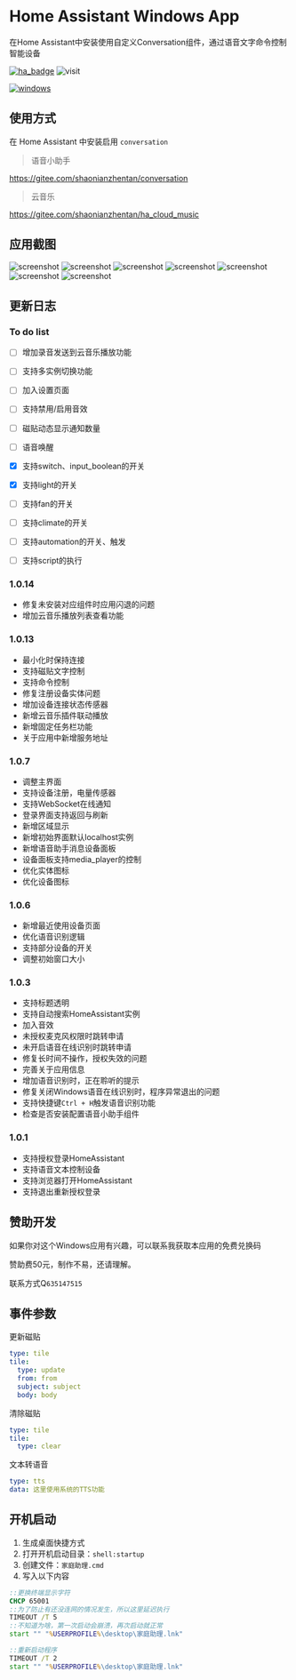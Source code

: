 # Home Assistant Windows App

在Home Assistant中安装使用自定义Conversation组件，通过语音文字命令控制智能设备

[![ha_badge](https://img.shields.io/badge/Home-Assistant-%23049cdb)](https://www.home-assistant.io/)
![visit](https://visitor-badge.laobi.icu/badge?page_id=shaonianzhentan.ha-windows&left_text=visit)

[![windows](https://img.shields.io/badge/Windows-点击安装-blue?logo=windows&style=for-the-badge)](https://www.microsoft.com/zh-cn/store/productId/9n2jp5z9rxx2)

## 使用方式

在 Home Assistant 中安装启用 `conversation`

> 语音小助手

https://gitee.com/shaonianzhentan/conversation

> 云音乐

https://gitee.com/shaonianzhentan/ha_cloud_music

## 应用截图

![screenshot](./screenshot/1.png)
![screenshot](./screenshot/2.png)
![screenshot](./screenshot/3.png)
![screenshot](./screenshot/4.png)
![screenshot](./screenshot/5.png)
![screenshot](./screenshot/6.png)
![screenshot](./screenshot/7.png)

## 更新日志

### To do list
- [ ] 增加录音发送到云音乐播放功能

- [ ] 支持多实例切换功能
- [ ] 加入设置页面
- [ ] 支持禁用/启用音效
- [ ] 磁贴动态显示通知数量
- [ ] 语音唤醒

- [x] 支持switch、input_boolean的开关
- [x] 支持light的开关
- [ ] 支持fan的开关
- [ ] 支持climate的开关
- [ ] 支持automation的开关、触发
- [ ] 支持script的执行

### 1.0.14
- 修复未安装对应组件时应用闪退的问题
- 增加云音乐播放列表查看功能

### 1.0.13
- 最小化时保持连接
- 支持磁贴文字控制
- 支持命令控制
- 修复注册设备实体问题
- 增加设备连接状态传感器
- 新增云音乐插件联动播放
- 新增固定任务栏功能
- 关于应用中新增服务地址

### 1.0.7
- 调整主界面
- 支持设备注册，电量传感器
- 支持WebSocket在线通知
- 登录界面支持返回与刷新
- 新增区域显示
- 新增初始界面默认localhost实例
- 新增语音助手消息设备面板
- 设备面板支持media_player的控制
- 优化实体图标
- 优化设备图标

### 1.0.6
- 新增最近使用设备页面
- 优化语音识别逻辑
- 支持部分设备的开关
- 调整初始窗口大小

### 1.0.3

- 支持标题透明
- 支持自动搜索HomeAssistant实例
- 加入音效
- 未授权麦克风权限时跳转申请
- 未开启语音在线识别时跳转申请
- 修复长时间不操作，授权失效的问题
- 完善关于应用信息
- 增加语音识别时，正在聆听的提示
- 修复关闭Windows语音在线识别时，程序异常退出的问题
- 支持快捷键`Ctrl + H`触发语音识别功能
- 检查是否安装配置语音小助手组件

### 1.0.1

- 支持授权登录HomeAssistant
- 支持语音文本控制设备
- 支持浏览器打开HomeAssistant
- 支持退出重新授权登录


## 赞助开发

如果你对这个Windows应用有兴趣，可以联系我获取本应用的免费兑换码

赞助费50元，制作不易，还请理解。 

联系方式Q`635147515`

## 事件参数

更新磁贴
```yaml
type: tile
tile:
  type: update
  from: from
  subject: subject
  body: body
```

清除磁贴
```yaml
type: tile
tile:
  type: clear
```

文本转语音
```yaml
type: tts
data: 这里使用系统的TTS功能
```

## 开机启动

1. 生成桌面快捷方式
2. 打开开机启动目录：`shell:startup`
3. 创建文件：`家庭助理.cmd`
4. 写入以下内容
```bat
::更换终端显示字符
CHCP 65001
::为了防止有还没连网的情况发生，所以这里延迟执行
TIMEOUT /T 5
::不知道为啥，第一次启动会崩溃，再次启动就正常
start "" "%USERPROFILE%\desktop\家庭助理.lnk"

::重新启动程序
TIMEOUT /T 2
start "" "%USERPROFILE%\desktop\家庭助理.lnk"
```